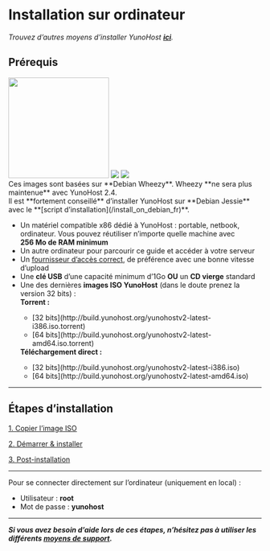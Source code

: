 # Installation sur ordinateur

*Trouvez d’autres moyens d’installer YunoHost **[ici](/install_fr)**.*

## Prérequis

<img src="https://yunohost.org/images/laptop.png" width=200>
<img src="https://yunohost.org/images/desktop.jpg">
<img src="https://yunohost.org/images/nettop.jpg">

<div class="alert alert-danger">Ces images sont basées sur **Debian Wheezy**. Wheezy **ne sera plus maintenue** avec YunoHost 2.4.<br />
Il est **fortement conseillé** d’installer YunoHost sur **Debian Jessie** avec le **[script d’installation](/install_on_debian_fr)**.</div>

* Un matériel compatible x86 dédié à YunoHost : portable, netbook, ordinateur. Vous pouvez réutiliser n’importe quelle machine avec **256 Mo de RAM minimum**
* Un autre ordinateur pour parcourir ce guide et accéder à votre serveur
* Un [fournisseur d’accès correct](/isp_fr), de préférence avec une bonne vitesse d’upload
* Une **clé USB** d’une capacité minimum d’1Go **OU** un **CD vierge** standard
* Une des dernières **images ISO YunoHost** (dans le doute prenez la version 32 bits) :
    <div>
    <b>Torrent :</b>
    <ul>
    <li>[32 bits](http://build.yunohost.org/yunohostv2-latest-i386.iso.torrent)</li>
    <li>[64 bits](http://build.yunohost.org/yunohostv2-latest-amd64.iso.torrent)</li>
    </ul>
    <b>Téléchargement direct :</b>
    <ul>
    <li>[32 bits](http://build.yunohost.org/yunohostv2-latest-i386.iso)</li>
    <li>[64 bits](http://build.yunohost.org/yunohostv2-latest-amd64.iso)</li>
    </ul>
    </div>

---

## Étapes d’installation

<a class="btn btn-lg btn-default" href="/burn_or_copy_iso_fr">1. Copier l’image ISO</a>

<a class="btn btn-lg btn-default" href="/boot_and_graphical_install_fr">2. Démarrer & installer</a>

<a class="btn btn-lg btn-default" href="/postinstall_fr">3. Post-installation</a>

---

Pour se connecter directement sur l’ordinateur (uniquement en local) : 
* Utilisateur : **root**
* Mot de passe : **yunohost**

---
***Si vous avez besoin d’aide lors de ces étapes, n’hésitez pas à utiliser les différents [moyens de support](/support_fr).***
